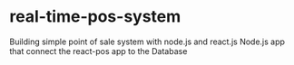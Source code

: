 # real-time-pos-system
Building simple point of sale system with node.js and react.js
Node.js app that connect the react-pos app to the Database
